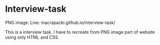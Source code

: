 # Interview-task

PNG image: 
Live: macrapacki.github.io/interview-task/

This is a interview task. I have to recreate from PNG image part of website using only HTML and CSS.
